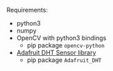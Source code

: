 
Requirements:
  * python3
  * numpy
  * OpenCV with python3 bindings
    * pip package `opencv-python`
  * [Adafruit DHT Sensor library](https://github.com/adafruit/Adafruit_Python_DHT)
    * pip package `Adafruit_DHT`
